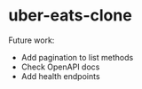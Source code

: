 # uber-eats-clone

Future work:
- Add pagination to list methods
- Check OpenAPI docs
- Add health endpoints